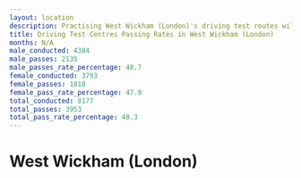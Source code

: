 ```yaml
---
layout: location
description: Practising West Wickham (London)'s driving test routes will help you become more confident in your gear-changing abilities.
title: Driving Test Centres Passing Rates in West Wickham (London)
months: N/A
male_conducted: 4384
male_passes: 2135
male_passes_rate_percentage: 48.7
female_conducted: 3793
female_passes: 1818
female_pass_rate_percentage: 47.9
total_conducted: 8177
total_passes: 3953
total_pass_rate_percentage: 48.3
---
```


# West Wickham (London)
